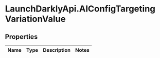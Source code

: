 # LaunchDarklyApi.AIConfigTargetingVariationValue

## Properties

Name | Type | Description | Notes
------------ | ------------- | ------------- | -------------



